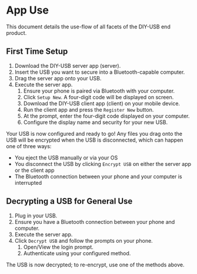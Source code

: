 # App Use
This document details the use-flow of all facets of the DIY-USB end product.

## First Time Setup
1. Download the DIY-USB server app (server).
2. Insert the USB you want to secure into a Bluetooth-capable computer.
3. Drag the server app onto your USB.
4. Execute the server app.
    1. Ensure your phone is paired via Bluetooth with your computer.
    2. Click `Setup New`. A four-digit code will be displayed on screen.
    3. Download the DIY-USB client app (client) on your mobile device.
    4. Run the client app and press the `Register New` button.
    5. At the prompt, enter the four-digit code displayed on your computer.
    6. Configure the display name and security for your new USB.

Your USB is now configured and ready to go! Any files you drag onto the USB will be encrypted when the USB is disconnected, which can happen one of three ways:
 - You eject the USB manually or via your OS
 - You disconnect the USB by clicking `Encrypt USB` on either the server app or the client app
 - The Bluetooth connection between your phone and your computer is interrupted

## Decrypting a USB for General Use
1. Plug in your USB.
2. Ensure you have a Bluetooth connection between your phone and computer.
3. Execute the server app.
4. Click `Decrypt USB` and follow the prompts on your phone.
    1. Open/View the login prompt.
    2. Authenticate using your configured method.

The USB is now decrypted; to re-encrypt, use one of the methods above.
